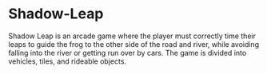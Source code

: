 # Shadow-Leap

Shadow Leap is an arcade game where the player must correctly time their leaps to guide the frog
to the other side of the road and river, while avoiding falling into the river or getting run over by
cars. The game is divided into vehicles, tiles, and rideable objects.
